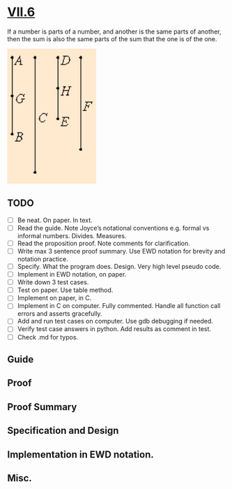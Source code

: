 # [VII.6](https://mathcs.clarku.edu/~djoyce/java/elements/bookVII/propVII6.html)

If a number is parts of a number, and another is the same parts of another, then the sum is also the same parts of the sum that the one is of the one.

![VII.6](VII.6.png)

## TODO

* [ ] Be neat. On paper. In text.
* [ ] Read the guide. Note Joyce’s notational conventions e.g. formal vs informal numbers. Divides. Measures.
* [ ] Read the proposition proof. Note comments for clarification.
* [ ] Write max 3 sentence proof summary. Use EWD notation for brevity and notation practice.
* [ ] Specify. What the program does. Design. Very high level pseudo code.
* [ ] Implement in EWD notation, on paper.
* [ ] Write down 3 test cases.
* [ ] Test on paper. Use table method.
* [ ] Implement on paper, in C. 
* [ ] Implement in C on computer. Fully commented. Handle all function call errors and asserts gracefully.
* [ ] Add and run test cases on computer. Use gdb debugging if needed.
* [ ] Verify test case answers in python. Add results as comment in test.
* [ ] Check .md for typos.

## Guide 

## Proof 

## Proof Summary

## Specification and Design

## Implementation in EWD notation.

## Misc.

